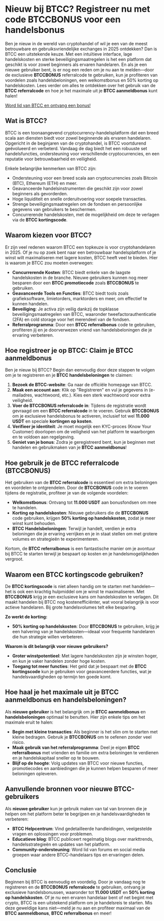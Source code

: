 <h1>Nieuw bij BTCC? Registreer nu met code BTCCBONUS voor een handelsbonus</h1>
<p>Ben je nieuw in de wereld van cryptohandel of wil je een van de meest betrouwbare en gebruiksvriendelijke exchanges in 2025 ontdekken? Dan is BTCC een uitstekende keuze. Met een intuïtieve interface, lage handelskosten en sterke beveiligingsmaatregelen is het een platform dat geschikt is voor zowel beginners als ervaren handelaren. En als je een nieuwe gebruiker bent, is er nog een reden om je nu aan te melden—door de exclusieve <strong>BTCCBONUS</strong> referralcode te gebruiken, kun je profiteren van voordelen zoals handelsbeloningen, een welkomstbonus en 50% korting op handelskosten. Lees verder om alles te ontdekken over het gebruik van de <strong>BTCC referralcode</strong> en hoe je het maximale uit je <strong>BTCC aanmeldbonus</strong> kunt halen!</p>
<a href="https://partner.btcc.com/us/c/BTCCBONUS/9303" target="_blank">Word lid van BTCC en ontvang een bonus!</a>

<h2>Wat is BTCC?</h2>
<p>BTCC is een toonaangevend cryptocurrency-handelsplatform dat een breed scala aan diensten biedt voor zowel beginnende als ervaren handelaren. Opgericht in de beginjaren van de cryptohandel, is BTCC voortdurend geëvolueerd en verbeterd. Vandaag de dag biedt het een robuuste set handelsfuncties, ondersteuning voor verschillende cryptocurrencies, en een reputatie voor betrouwbaarheid en veiligheid.</p>
<p>Enkele belangrijke kenmerken van BTCC zijn:</p>
<ul>
    <li>Ondersteuning voor een breed scala aan cryptocurrencies zoals Bitcoin (BTC), Ethereum (ETH) en meer.</li>
    <li>Geavanceerde handelsinstrumenten die geschikt zijn voor zowel beginners als gevorderden.</li>
    <li>Hoge liquiditeit en snelle orderuitvoering voor soepele transacties.</li>
    <li>Strenge beveiligingsmaatregelen om de fondsen en persoonlijke gegevens van gebruikers te beschermen.</li>
    <li>Concurrerende handelskosten, met de mogelijkheid om deze te verlagen via de <strong>BTCC kortingscode</strong>.</li>
</ul>

<h2>Waarom kiezen voor BTCC?</h2>
<p>Er zijn veel redenen waarom BTCC een topkeuze is voor cryptohandelaren in 2025. Of je nu op zoek bent naar een betrouwbaar handelsplatform of je winst wilt maximaliseren met lagere kosten, BTCC heeft veel te bieden. Hier is waarom je BTCC zou moeten overwegen:</p>
<ul>
    <li><strong>Concurrerende Kosten</strong>: BTCC biedt enkele van de laagste handelskosten in de branche. Nieuwe gebruikers kunnen nog meer besparen door een <strong>BTCC promotiecode</strong> zoals <strong>BTCCBONUS</strong> te gebruiken.</li>
    <li><strong>Geavanceerde Tools en Functies</strong>: BTCC biedt tools zoals grafieksoftware, limietorders, marktorders en meer, om effectief te kunnen handelen.</li>
    <li><strong>Beveiliging</strong>: Je activa zijn veilig dankzij de topklasse beveiligingsmaatregelen van BTCC, waaronder tweefactorauthenticatie (2FA) en cold storage voor het merendeel van de fondsen.</li>
    <li><strong>Referralprogramma</strong>: Door een <strong>BTCC referralbonus</strong> code te gebruiken, profiteren jij en je doorverwezen vriend van handelsbeloningen die je ervaring verbeteren.</li>
</ul>

<h2>Hoe registreer je op BTCC: Claim je BTCC aanmeldbonus</h2>
<p>Ben je nieuw bij BTCC? Begin dan eenvoudig door deze stappen te volgen om je te registreren en je <strong>BTCC handelsbeloningen</strong> te claimen:</p>
<ol>
    <li><strong>Bezoek de BTCC-website</strong>: Ga naar de officiële homepage van BTCC.</li>
    <li><strong>Maak een account aan</strong>: Klik op "Registreren" en vul je gegevens in (e-mailadres, wachtwoord, etc.). Kies een sterk wachtwoord voor extra veiligheid.</li>
    <li><strong>Voer de BTCCBONUS referralcode in</strong>: Tijdens de registratie wordt gevraagd om een <strong>BTCC referralcode</strong> in te voeren. Gebruik <strong>BTCCBONUS</strong> om je exclusieve handelsbonus te activeren, inclusief tot wel <strong>11.000 USDT</strong> en speciale <strong>kortingen op kosten</strong>.</li>
    <li><strong>Verifieer je identiteit</strong>: Je moet mogelijk een KYC-proces (Know Your Customer) doorlopen om de veiligheid van het platform te waarborgen en te voldoen aan regelgeving.</li>
    <li><strong>Geniet van je bonus</strong>: Zodra je geregistreerd bent, kun je beginnen met handelen en gebruikmaken van je <strong>BTCC aanmeldbonus</strong>!</li>
</ol>

<h2>Hoe gebruik je de BTCC referralcode (BTCCBONUS)</h2>
<p>Het gebruiken van de <strong>BTCC referralcode</strong> is essentieel om extra beloningen en voordelen te ontgrendelen. Door de <strong>BTCCBONUS</strong> code in te voeren tijdens de registratie, profiteer je van de volgende voordelen:</p>
<ul>
    <li><strong>Welkomstbonus</strong>: Ontvang tot <strong>11.000 USDT</strong> aan bonusfondsen om mee te handelen.</li>
    <li><strong>Korting op handelskosten</strong>: Nieuwe gebruikers die de <strong>BTCCBONUS</strong> code gebruiken, krijgen <strong>50% korting op handelskosten</strong>, zodat je meer winst kunt behouden.</li>
    <li><strong>BTCC Handelsbeloningen</strong>: Terwijl je handelt, verdien je extra beloningen die je ervaring verrijken en je in staat stellen om met grotere volumes en strategieën te experimenteren.</li>
</ul>
<p>Kortom, de <strong>BTCC referralbonus</strong> is een fantastische manier om je avontuur bij BTCC te starten terwijl je bespaart op kosten en je handelsmogelijkheden vergroot.</p>

<h2>Waarom een BTCC kortingscode gebruiken?</h2>
<p>De <strong>BTCC kortingscode</strong> is niet alleen handig om te starten met handelen—het is ook een krachtig hulpmiddel om je winst te maximaliseren. Met <strong>BTCCBONUS</strong> krijg je een exclusieve kans om handelskosten te verlagen. Dit maakt handelen bij BTCC nog kostenefficiënter, wat vooral belangrijk is voor actieve handelaren. Bij grote handelsvolumes telt elke besparing.</p>
<p><strong>Zo werkt de korting:</strong></p>
<ul>
    <li><strong>50% korting op handelskosten</strong>: Door <strong>BTCCBONUS</strong> te gebruiken, krijg je een halvering van je handelskosten—ideaal voor frequente handelaren die hun strategie willen verbeteren.</li>
</ul>
<p><strong>Waarom is dit belangrijk voor nieuwe gebruikers?</strong></p>
<ul>
    <li><strong>Groter winstpotentieel</strong>: Met lagere handelskosten zijn je winsten hoger, en kun je vaker handelen zonder hoge kosten.</li>
    <li><strong>Toegang tot meer functies</strong>: Het geld dat je bespaart met de <strong>BTCC kortingscode</strong> kun je gebruiken voor geavanceerdere functies, wat je handelsvaardigheden op termijn ten goede komt.</li>
</ul>

<h2>Hoe haal je het maximale uit je BTCC aanmeldbonus en handelsbeloningen?</h2>
<p>Als <strong>nieuwe gebruiker</strong> is het belangrijk om je <strong>BTCC aanmeldbonus</strong> en <strong>handelsbeloningen</strong> optimaal te benutten. Hier zijn enkele tips om het maximale eruit te halen:</p>
<ul>
    <li><strong>Begin met kleine transacties</strong>: Als beginner is het slim om te starten met kleine bedragen. Gebruik je <strong>BTCCBONUS</strong> om te oefenen zonder veel risico.</li>
    <li><strong>Maak gebruik van het referralprogramma</strong>: Deel je eigen <strong>BTCC referralbonus</strong> met vrienden en familie om extra beloningen te verdienen en je handelskapitaal sneller op te bouwen.</li>
    <li><strong>Blijf op de hoogte</strong>: Volg updates van BTCC voor nieuwe functies, promotiecodes en aanbiedingen die je kunnen helpen besparen of meer beloningen opleveren.</li>
</ul>

<h2>Aanvullende bronnen voor nieuwe BTCC-gebruikers</h2>
<p>Als <strong>nieuwe gebruiker</strong> kun je gebruik maken van tal van bronnen die je helpen om het platform beter te begrijpen en je handelsvaardigheden te verbeteren:</p>
<ul>
    <li><strong>BTCC Helpcentrum</strong>: Vind gedetailleerde handleidingen, veelgestelde vragen en oplossingen voor problemen.</li>
    <li><strong>Educatieve blog</strong>: BTCC publiceert regelmatig blogs over markttrends, handelsstrategieën en updates van het platform.</li>
    <li><strong>Community-ondersteuning</strong>: Word lid van forums en social media groepen waar andere BTCC-handelaars tips en ervaringen delen.</li>
</ul>

<h2>Conclusie</h2>
<p>Beginnen bij BTCC is eenvoudig en voordelig. Door je vandaag nog te registreren en de <strong>BTCCBONUS</strong> <strong>referralcode</strong> te gebruiken, ontvang je exclusieve handelsbonussen, waaronder tot <strong>11.000 USDT</strong> en <strong>50% korting op handelskosten</strong>. Of je nu een ervaren handelaar bent of net begint met crypto, BTCC is een uitstekend platform om je handelsreis te starten. Mis deze geweldige kans niet—meld je nu aan en profiteer maximaal van de <strong>BTCC aanmeldbonus</strong>, <strong>BTCC referralbonus</strong> en meer!</p>
